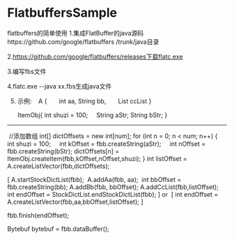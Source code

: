 # FlatbuffersSample
flatbuffers的简单使用
1.集成FlatBuffer的java源码https://github.com/google/flatbuffers /trunk/java目录

2.https://github.com/google/flatbuffers/releases下载flatc.exe

3.编写fbs文件

4.flatc.exe --java xx.fbs生成java文件

5. 示例:
    A {
       int aa,
       String bb,
       List<ItemObj> ccList
    }

   ItemObj{
      int shuzi = 100;
      String aStr;
      String bStr;
   }
  ------------------------------------------------------------------------------------
  //添加数组
  int[] dictOffsets = new int[num];
  for (int n = 0; n < num; n++) {
     int shuzi = 100;
     int kOffset = fbb.createString(aStr);
     int nOffset = fbb.createString(bStr);
     dictOffsets[n] = ItemObj.createItem(fbb,kOffset,nOffset,shuzi);
  }
  int listOffset = A.createListVector(fbb,dictOffsets);
  
  [
  A.startStockDictList(fbb);
  A.addAa(fbb, aa);
  int bbOffset = fbb.createString(bb);
  A.addBb(fbb, bbOffset);
  A.addCcList(fbb,listOffset);
  int endOffset = StockDictList.endStockDictList(fbb);
  ]
  or
  [
    int endOffset = A.createListVector(fbb,aa,bbOffset,listOffset);
  ]  
  
  fbb.finish(endOffset);
  
  Bytebuf bytebuf = fbb.dataBuffer();
